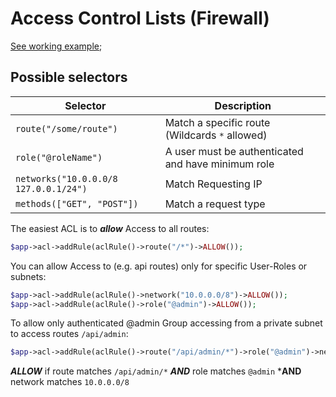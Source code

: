 # Access Control Lists (Firewall)

[See working example](acl.php);


## Possible selectors

| Selector | Description |
|----------|----------------------|
| `route("/some/route")`          | Match a specific route (Wildcards `*` allowed) |
| `role("@roleName")`             | A user must be authenticated and have minimum role |
| `networks("10.0.0.0/8 127.0.0.1/24")` | Match Requesting IP |
| `methods(["GET", "POST"])`            | Match a request type |






The easiest ACL is to ***allow*** Access to all routes:

```php
$app->acl->addRule(aclRule()->route("/*")->ALLOW());
```

You can allow Access to (e.g. api routes) only for specific User-Roles or subnets:

```php
$app->acl->addRule(aclRule()->network("10.0.0.0/8")->ALLOW());
$app->acl->addRule(aclRule()->role("@admin")->ALLOW());
```

To allow only authenticated @admin Group accessing from a private subnet to access 
routes `/api/admin`:

```php
$app->acl->addRule(aclRule()->route("/api/admin/*")->role("@admin")->network("10.0.0.0/8")->ALLOW());
```

***ALLOW*** if route matches `/api/admin/*` ***AND*** role matches `@admin` ***AND** network matches `10.0.0.0/8`


